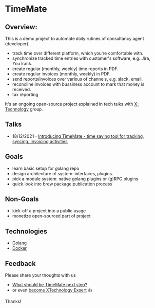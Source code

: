 # TimeMate

## Overview:
This is a demo project to automate daily rutines of consultancy agent (developer).
- track time over different platform, which you're comfortable with.
- synchronize tracked time entries with customer's software, e.g. Jira, YouTrack.
- create regular (monthly, weekly) time reports in PDF.
- create regular invoices (monthly, weekly) in PDF.
- send reports/invoices over various of channels, e.g. slack, email.
- reconcline invoices with bussiness account to mark that money is received.
- tax reporting

It's an ongoing open-source project explained in tech talks with [X-Technology](https://github.com/x-technology) group.

## Talks
- 18/12/2021 - [Introducing TimeMate - time saving tool for tracking, syncing, invoicing activities](...)

## Goals

- learn basic setup for golang repo
- design architecture of system: interfaces, plugins.
- pick a module system: native golang plugins or (g)RPC plugins
- quick look into brew package publication process

## Non-Goals
- kick-off a project into a public usage
- monetize open-sourced part of project 


## Technologies

- [Golang](https://go.dev/)
- [Docker](https://www.docker.com/)

## Feedback

Please share your thoughts with us

- [What should be TimeMate next step?](https://forms.gle/FbLyNkD3ks8kyiMy9) 
- or even [become XTechnology Expert](https://forms.gle/8xc1j7cf8h3sEZ6W8) 👍

Thanks!

